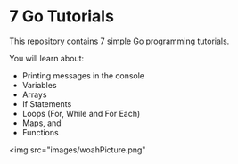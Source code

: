 <h1>7 Go Tutorials</h1>
<p>This repository contains 7 simple Go programming tutorials.</p>
<p>You will learn about:</p>
<ul>
<li>Printing messages in the console</li>
<li>Variables</li>
<li>Arrays</li>
<li>If Statements</li>
<li>Loops (For, While and For Each)</li>
<li>Maps, and</li>
<li>Functions</li>
  </ul>

  <img src="images/woahPicture.png"
